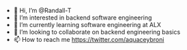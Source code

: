 - 👋 Hi, I’m @Randall-T
- 👀 I’m interested in backend software engineering
- 🌱 I’m currently learning software engineering at ALX
- 💞️ I’m looking to collaborate on backend engineering basics
- 📫 How to reach me https://twitter.com/aquaceybroni

<!---
Randall-T/Randall-T is a ✨ special ✨ repository because its `README.md` (this file) appears on your GitHub profile.
You can click the Preview link to take a look at your changes.
--->
